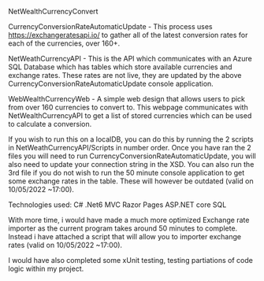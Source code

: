 NetWealthCurrencyConvert

CurrencyConversionRateAutomaticUpdate - 
This process uses https://exchangeratesapi.io/ to gather all of the latest conversion rates for each of the currencies, over 160+.

NetWeathCurrencyAPI -
This is the API which communicates with an Azure SQL Database which has tables which store available currencies and exchange rates. These rates are not live, they are updated by the above CurrencyConversionRateAutomaticUpdate console application.

WebWealthCurrencyWeb -
A simple web design that allows users to pick from over 160 currencies to convert to. This webpage communicates with NetWealthCurrencyAPI to get a list of stored currencies which can be used to calculate a conversion.

If you wish to run this on a localDB, you can do this by running the 2 scripts in NetWeathCurrencyAPI/Scripts in number order. Once you have ran the 2 files you will need to run CurrencyConversionRateAutomaticUpdate, you will also need to update your connection string in the XSD.
You can also run the 3rd file if you do not wish to run the 50 minute console application to get some exchange rates in the table. These will however be outdated (valid on 10/05/2022 ~17:00).

Technologies used:
C# .Net6
MVC
Razor Pages ASP.NET core
SQL


With more time, i would have made a much more optimized Exchange rate importer as the current program takes around 50 minutes to complete. Instead i have attached a script that will allow you to importer exchange rates (valid on 10/05/2022 ~17:00).

I would have also completed some xUnit testing, testing partiations of code logic within my project.
